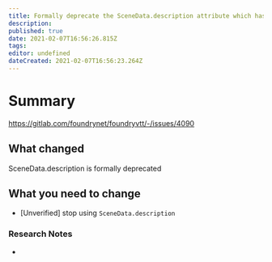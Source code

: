 ```yaml
---
title: Formally deprecate the SceneData.description attribute which has been unused since an early Beta version when Scene's could be linked to Journal Entries.
description: 
published: true
date: 2021-02-07T16:56:26.815Z
tags: 
editor: undefined
dateCreated: 2021-02-07T16:56:23.264Z
---
```


# Summary
https://gitlab.com/foundrynet/foundryvtt/-/issues/4090

## What changed

SceneData.description is formally deprecated

## What you need to change

- [Unverified] stop using `SceneData.description`

### Research Notes

- 